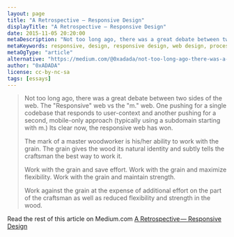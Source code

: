 ```yaml
---
layout: page
title: "A Retrospective — Responsive Design"
displayTitle: "A Retrospective — Responsive Design"
date: 2015-11-05 20:20:00
metaDescription: "Not too long ago, there was a great debate between two sides of the web. The 'Responsive' web vs the 'm.'' web. One pushing for a single codebase that responds to user-context and another pushing for a second, mobile-only approach (typically using a subdomain starting with m.) Its clear now, the responsive web has won."
metaKeywords: responsive, design, responsive design, web design, process
metaOgType: "article"
alternative: "https://medium.com/@0xadada/not-too-long-ago-there-was-a-great-debate-between-two-sides-of-the-web-515598a84ac1"
author: "0xADADA"
license: cc-by-nc-sa
tags: [essays]
---
```



> Not too long ago, there was a great debate between two sides of the
> web. The "Responsive" web vs the "m." web. One pushing for a single
> codebase that responds to user-context and another pushing for a
> second, mobile-only approach (typically using a subdomain starting with
> m.) Its clear now, the responsive web has won.
>
> The mark of a master woodworker is his/her ability to work with the
> grain. The grain gives the wood its natural identity and subtly tells
> the craftsman the best way to work it.
>
> Work with the grain and save effort. Work with the grain and maximize
> flexibility. Work with the grain and maintain strength.
>
> Work against the grain at the expense of additional effort on the part
> of the craftsman as well as reduced flexibility and strength in the
> wood.

Read the rest of this article on Medium.com
[A Retrospective — Responsive Design](https://medium.com/@0xadada/not-too-long-ago-there-was-a-great-debate-between-two-sides-of-the-web-515598a84ac1)
